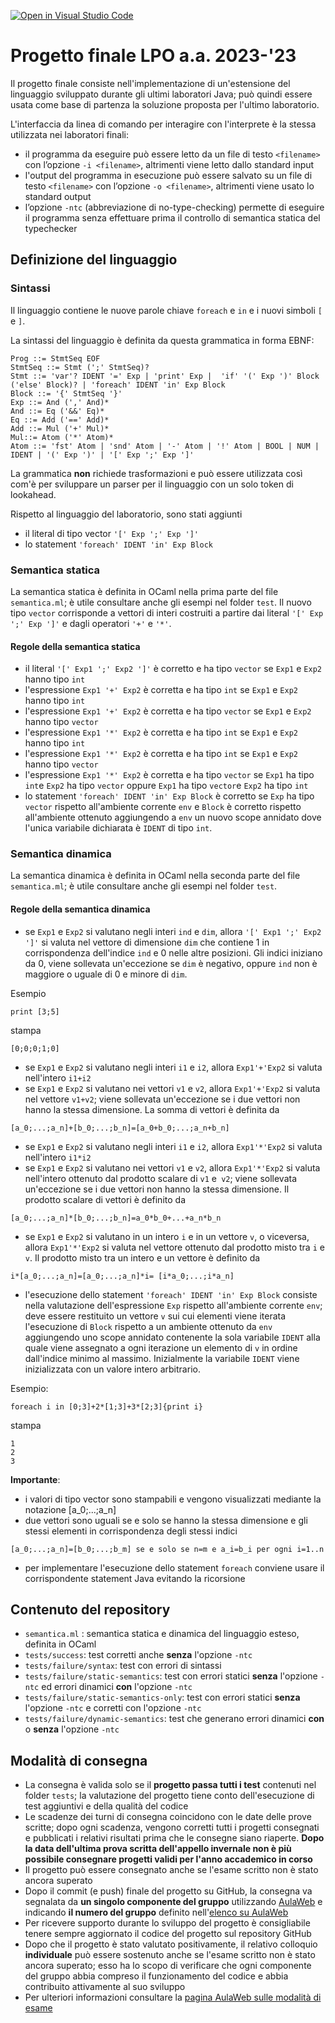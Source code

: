 [![Open in Visual Studio Code](https://classroom.github.com/assets/open-in-vscode-718a45dd9cf7e7f842a935f5ebbe5719a5e09af4491e668f4dbf3b35d5cca122.svg)](https://classroom.github.com/online_ide?assignment_repo_id=11355715&assignment_repo_type=AssignmentRepo)
# Progetto finale LPO a.a. 2023-'23
Il progetto finale consiste nell'implementazione di un'estensione del linguaggio sviluppato durante gli ultimi laboratori Java;
può quindi essere usata come base di partenza la soluzione proposta per l'ultimo laboratorio.

L'interfaccia da linea di comando per interagire con l'interprete è la stessa utilizzata nei laboratori finali:
- il programma da eseguire può essere letto da un file di testo `<filename>` con l’opzione `-i <filename>`, altrimenti viene letto dallo standard
input
- l'output del programma in esecuzione può essere salvato su un file di testo `<filename>` con l’opzione `-o <filename>`, altrimenti viene usato lo standard output
- l’opzione `-ntc` (abbreviazione di no-type-checking) permette di eseguire il programma senza effettuare prima il controllo di semantica statica del
typechecker 

## Definizione del linguaggio

### Sintassi
Il linguaggio contiene le nuove parole chiave `foreach` e `in` e i nuovi simboli `[` e `]`.

La sintassi del linguaggio è definita da questa grammatica in forma EBNF:

```
Prog ::= StmtSeq EOF
StmtSeq ::= Stmt (';' StmtSeq)?
Stmt ::= 'var'? IDENT '=' Exp | 'print' Exp |  'if' '(' Exp ')' Block ('else' Block)? | 'foreach' IDENT 'in' Exp Block
Block ::= '{' StmtSeq '}'
Exp ::= And (',' And)* 
And ::= Eq ('&&' Eq)* 
Eq ::= Add ('==' Add)*
Add ::= Mul ('+' Mul)*
Mul::= Atom ('*' Atom)*
Atom ::= 'fst' Atom | 'snd' Atom | '-' Atom | '!' Atom | BOOL | NUM | IDENT | '(' Exp ')' | '[' Exp ';' Exp ']' 
```
La grammatica **non** richiede trasformazioni e può essere utilizzata così com'è per sviluppare un parser per il linguaggio con un solo token di lookahead.

Rispetto al linguaggio del laboratorio, sono stati aggiunti
- il literal di tipo vector  `'[' Exp ';' Exp ']'`
- lo statement `'foreach' IDENT 'in' Exp Block`

### Semantica statica

La semantica statica è definita in OCaml nella prima parte del file `semantica.ml`; è utile consultare anche gli esempi nel folder `test`. Il nuovo tipo `vector` corrisponde a vettori di interi costruiti a partire dai literal `'[' Exp ';' Exp ']'` e dagli operatori `'+'` e `'*'`.

#### Regole della semantica statica
- il literal `'[' Exp1 ';' Exp2 ']'` è corretto e ha tipo `vector` se `Exp1` e `Exp2` hanno tipo `int`
- l'espressione `Exp1 '+' Exp2` è corretta e ha tipo `int` se `Exp1` e `Exp2` hanno tipo `int`
- l'espressione `Exp1 '+' Exp2` è corretta e ha tipo `vector` se `Exp1` e `Exp2` hanno tipo `vector`
- l'espressione `Exp1 '*' Exp2` è corretta e ha tipo `int` se `Exp1` e `Exp2` hanno tipo `int`
- l'espressione `Exp1 '*' Exp2` è corretta e ha tipo `int` se `Exp1` e `Exp2` hanno tipo `vector`
- l'espressione `Exp1 '*' Exp2` è corretta e ha tipo `vector` se `Exp1` ha tipo `int`e `Exp2` ha tipo `vector` oppure `Exp1` ha tipo `vector`e `Exp2` ha tipo `int`
- lo statement `'foreach' IDENT 'in' Exp Block` è corretto se `Exp` ha tipo `vector` rispetto all'ambiente corrente `env` e `Block` è corretto rispetto all'ambiente ottenuto aggiungendo a `env` un nuovo scope annidato dove l'unica variabile dichiarata è `IDENT` di tipo `int`.

### Semantica dinamica
La semantica dinamica è definita in OCaml nella seconda parte del file `semantica.ml`; è utile consultare anche gli esempi nel folder `test`.

#### Regole della semantica dinamica

- se `Exp1` e `Exp2` si valutano negli interi `ind` e `dim`, allora `'[' Exp1 ';' Exp2 ']'` si valuta nel vettore di dimensione `dim` che contiene 1 in corrispondenza dell'indice `ind` e 0 nelle altre posizioni. Gli indici iniziano da 0, viene sollevata un'eccezione se `dim` è negativo, oppure `ind` non  è maggiore o uguale di 0 e minore di `dim`.

Esempio
```
print [3;5]
```
stampa
```
[0;0;0;1;0]
```
- se `Exp1` e `Exp2` si valutano negli interi `i1` e `i2`, allora `Exp1'+'Exp2` si valuta nell'intero `i1+i2`
- se `Exp1` e `Exp2` si valutano nei vettori `v1` e `v2`, allora `Exp1'+'Exp2` si valuta nel vettore `v1+v2`; viene sollevata un'eccezione se i due vettori non hanno la stessa dimensione. La somma di vettori è definita da
```
[a_0;...;a_n]+[b_0;...;b_n]=[a_0+b_0;...;a_n+b_n]
```
- se `Exp1` e `Exp2` si valutano negli interi `i1` e `i2`, allora `Exp1'*'Exp2` si valuta nell'intero `i1*i2`
- se `Exp1` e `Exp2` si valutano nei vettori `v1` e `v2`, allora `Exp1'*'Exp2` si valuta nell'intero ottenuto dal prodotto scalare di `v1` e` v2`; viene sollevata un'eccezione se i due vettori non hanno la stessa dimensione. Il prodotto scalare di vettori è definito da
```
[a_0;...;a_n]*[b_0;...;b_n]=a_0*b_0+...+a_n*b_n
```
- se `Exp1` e `Exp2` si valutano in un intero `i` e in un vettore `v`, o viceversa, allora `Exp1'*'Exp2` si valuta nel vettore ottenuto dal prodotto misto tra `i` e `v`. Il prodotto misto tra un intero e un vettore è definito da
```
i*[a_0;...;a_n]=[a_0;...;a_n]*i= [i*a_0;...;i*a_n]
```
- l'esecuzione dello statement `'foreach' IDENT 'in' Exp Block` consiste nella valutazione dell'espressione `Exp` rispetto all'ambiente corrente `env`;
deve essere restituito un vettore `v` sui cui elementi viene iterata l'esecuzione di `Block` rispetto a un ambiente ottenuto da `env` aggiungendo uno scope annidato contenente la sola variabile `IDENT` alla quale viene assegnato a ogni iterazione un elemento di `v` in ordine dall'indice minimo al massimo. Inizialmente la variabile  `IDENT` viene inizializzata con un valore intero arbitrario. 

Esempio:
```
foreach i in [0;3]+2*[1;3]+3*[2;3]{print i}
```
stampa
```
1
2
3
```
**Importante**:
- i valori di tipo vector sono stampabili e vengono visualizzati mediante la notazione [a_0;...;a_n]
- due vettori sono uguali se e solo se hanno la stessa dimensione e gli stessi elementi in corrispondenza degli stessi indici
```
[a_0;...;a_n]=[b_0;...;b_m] se e solo se n=m e a_i=b_i per ogni i=1..n
```
- per implementare l'esecuzione dello statement `foreach` conviene usare il corrispondente statement Java evitando la ricorsione

## Contenuto del repository

* `semantica.ml` : semantica statica e dinamica del linguaggio esteso, definita in OCaml
* `tests/success`: test corretti anche **senza** l'opzione `-ntc`
* `tests/failure/syntax`: test con errori di sintassi 
* `tests/failure/static-semantics`: test con errori statici **senza** l'opzione `-ntc` ed errori dinamici **con** l'opzione `-ntc`
* `tests/failure/static-semantics-only`: test con errori statici **senza** l'opzione `-ntc` e corretti con l'opzione `-ntc`
* `tests/failure/dynamic-semantics`: test che generano errori dinamici **con** o **senza** l'opzione `-ntc`

## Modalità di consegna

- La consegna è valida solo se il **progetto passa tutti i test** contenuti nel folder `tests`; la valutazione del progetto tiene conto dell'esecuzione di test aggiuntivi e della qualità del codice
- Le scadenze dei turni di consegna coincidono con le date delle prove scritte; dopo ogni scadenza, vengono corretti tutti i progetti consegnati e pubblicati i relativi risultati prima che le consegne siano riaperte. **Dopo la data dell'ultima prova scritta dell'appello invernale non è più possibile consegnare progetti validi per l'anno accademico in corso**
- Il progetto può essere consegnato anche se l'esame scritto non è stato ancora superato
- Dopo il commit (e push) finale del progetto su GitHub, la consegna va segnalata da **un singolo componente del gruppo** utilizzando [AulaWeb](https://2022.aulaweb.unige.it/mod/assign/view.php?id=51610) e indicando **il numero del gruppo** definito nell'[elenco su AulaWeb](https://2022.aulaweb.unige.it/mod/wiki/view.php?id=51608)
- Per ricevere supporto durante lo sviluppo del progetto è consigliabile tenere sempre aggiornato il codice del progetto sul repository GitHub  
- Dopo che il progetto è stato valutato positivamente, il relativo colloquio **individuale** può essere sostenuto  anche se l'esame scritto non è stato ancora superato; esso ha lo scopo di verificare che ogni componente del gruppo abbia compreso il funzionamento del codice e abbia contribuito attivamente al suo sviluppo
- Per ulteriori informazioni consultare la [pagina AulaWeb sulle modalità di esame](https://2022.aulaweb.unige.it/mod/page/view.php?id=51601)
